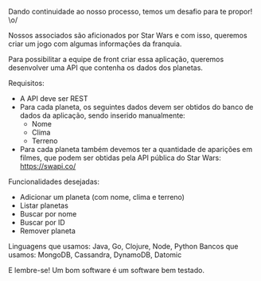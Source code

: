 Dando continuidade ao nosso processo, temos um desafio para te propor! \o/

Nossos associados são aficionados por Star Wars e com isso, queremos criar um jogo com algumas informações da franquia.

Para possibilitar a equipe de front criar essa aplicação, queremos desenvolver uma API que contenha os dados dos planetas. 

Requisitos:
- A API deve ser REST
- Para cada planeta, os seguintes dados devem ser obtidos do banco de dados da aplicação, sendo inserido manualmente:
	* Nome
	* Clima
	* Terreno
- Para cada planeta também devemos ter a quantidade de aparições em filmes, que podem ser obtidas pela API pública do Star Wars: https://swapi.co/

Funcionalidades desejadas: 

- Adicionar um planeta (com nome, clima e terreno)
- Listar planetas
- Buscar por nome
- Buscar por ID
- Remover planeta

Linguagens que usamos: Java, Go, Clojure, Node, Python
Bancos que usamos: MongoDB, Cassandra, DynamoDB, Datomic

E lembre-se! Um bom software é um software bem testado.